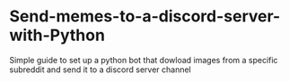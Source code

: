 # Send-memes-to-a-discord-server-with-Python
Simple guide to set up a python bot that dowload images from a specific subreddit and send it to a discord server channel

